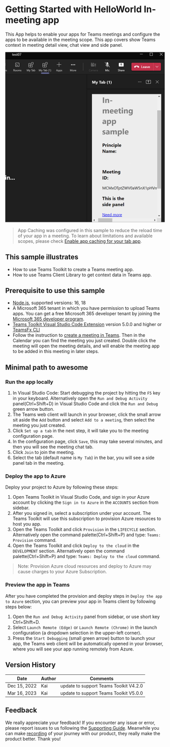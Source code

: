 # Getting Started with HelloWorld In-meeting app

This App helps to enable your apps for Teams meetings and configure the apps to be available in the meeting scope. This app covers show Teams context in meeting detail view, chat view and side panel.

![side panel](/hello-world-in-meeting/images/sidepanel.png)

> App Caching was configured in this sample to reduce the reload time of your app in a meeting. To learn about limitations and available scopes, please check [Enable app caching for your tab app](https://aka.ms/teamsfx-app-caching).

## This sample illustrates

- How to use Teams Toolkit to create a Teams meeting app.
- How to use Teams Client Library to get context data in Teams app.

## Prerequisite to use this sample

- [Node.js](https://nodejs.org/), supported versions: 16, 18
- A Microsoft 365 tenant in which you have permission to upload Teams apps. You can get a free Microsoft 365 developer tenant by joining the [Microsoft 365 developer program](https://developer.microsoft.com/en-us/microsoft-365/dev-program).
- [Teams Toolkit Visual Studio Code Extension](https://aka.ms/teams-toolkit) version 5.0.0 and higher or [TeamsFx CLI](https://aka.ms/teamsfx-cli)
- Follow the instruction to [create a meeting in Teams](https://support.microsoft.com/en-us/office/create-a-meeting-in-teams-for-personal-and-small-business-use-eb571219-517b-49bf-afe1-4fff091efa85). Then in the Calendar you can find the meeting you just created. Double click the meeting will open the meeting details, and will enable the meeting app to be added in this meeting in later steps.

## Minimal path to awesome

### Run the app locally

1. In Visual Studio Code: Start debugging the project by hitting the `F5` key in your keyboard. Alternatively open the `Run and Debug Activity` panel(Ctrl+Shift+D) in Visual Studio Code and click the `Run and Debug` green arrow button.
1. The Teams web client will launch in your browser, click the small arrow sit aside the `Add` button and select `Add to a meeting`, then select the meeting you just created.
1. Click `Set up a tab` in the next step, it will take you to the meeting configuration page.
1. In the configuration page, click `Save`, this may take several minutes, and then you will see the meeting chat tab.
1. Click `Join` to join the meeting.
1. Select the tab (default name is `My Tab`) in the bar, you will see a side panel tab in the meeting.

### Deploy the app to Azure

Deploy your project to Azure by following these steps:

1. Open Teams Toolkit in Visual Studio Code, and sign in your Azure account by clicking the `Sign in to Azure` in the `ACCOUNTS` section from sidebar.
1. After you signed in, select a subscription under your account. The Teams Toolkit will use this subscription to provision Azure resources to host you app.
1. Open the Teams Toolkit and click `Provision` in the `LIFECYCLE` section. Alternatively open the command palette(Ctrl+Shift+P) and type: `Teams: Provision` command.
1. Open the Teams Toolkit and click `Deploy to the cloud` in the `DEVELOPMENT` section. Alternatively open the command palette(Ctrl+Shift+P) and type: `Teams: Deploy to the cloud` command.

> Note: Provision Azure cloud resources and deploy to Azure may cause charges to your Azure Subscription.

### Preview the app in Teams

After you have completed the provision and deploy steps in `Deploy the app to Azure` section, you can preview your app in Teams client by following steps below:

1. Open the `Run and Debug Activity` panel from sidebar, or use short key Ctrl+Shift+D.
1. Select `Launch Remote (Edge)` or `Launch Remote (Chrome)` in the launch configuration (a dropdown selection in the upper-left corner).
1. Press the `Start Debugging` (small green arrow) button to launch your app, the Teams web client will be automatically opened in your browser, where you will see your app running remotely from Azure.

## Version History

| Date         | Author | Comments                               |
| ------------ | ------ | -------------------------------------- |
| Dec 15, 2022 | Kai    | update to support Teams Toolkit V4.2.0 |
| Mar 16, 2023 | Kai    | update to support Teams Toolkit V5.0.0 |

## Feedback

We really appreciate your feedback! If you encounter any issue or error, please report issues to us following the [Supporting Guide](https://github.com/OfficeDev/TeamsFx-Samples/blob/dev/SUPPORT.md). Meanwhile you can make [recording](https://aka.ms/teamsfx-record) of your journey with our product, they really make the product better. Thank you!
